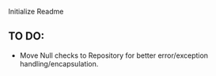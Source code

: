 Initialize Readme

## TO DO:
- Move Null checks to Repository for better error/exception handling/encapsulation.